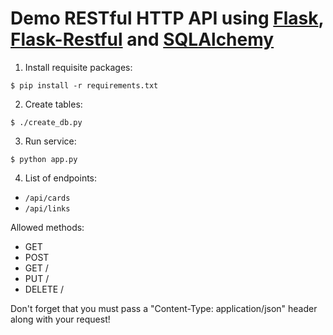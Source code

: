Demo RESTful HTTP API using [Flask](https://github.com/pallets/flask), [Flask-Restful](https://github.com/flask-restful/flask-restful) and [SQLAlchemy](https://github.com/zzzeek/sqlalchemy)
===================

1. Install requisite packages:
```shell
$ pip install -r requirements.txt
```
2. Create tables:
```shell
$ ./create_db.py
```
3. Run service:
```
$ python app.py
```
4. List of endpoints:

- `/api/cards` 
- `/api/links`

Allowed methods:
- GET
- POST
- GET /<id>
- PUT /<id>
- DELETE /<id>

Don't forget that you must pass a "Content-Type: application/json" header along with your request!
